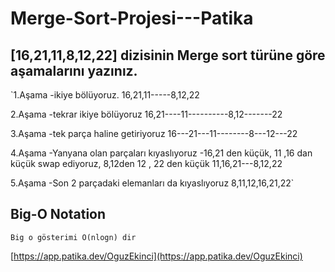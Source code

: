 # Merge-Sort-Projesi---Patika
## [16,21,11,8,12,22] dizisinin Merge sort türüne göre aşamalarını yazınız.
`1.Aşama -ikiye bölüyoruz. 16,21,11-----8,12,22

2.Aşama -tekrar ikiye bölüyoruz 16,21----11----------8,12-------22

3.Aşama -tek parça haline getiriyoruz 16---21---11--------8---12---22

4.Aşama -Yanyana olan parçaları kıyaslıyoruz -16,21 den küçük, 11 ,16 dan küçük swap ediyoruz, 8,12den 12 , 22 den küçük 11,16,21---8,12,22

5.Aşama -Son 2 parçadaki elemanları da kıyaslıyoruz 8,11,12,16,21,22`

## Big-O Notation
`Big o gösterimi O(nlogn) dir`


[https://app.patika.dev/OguzEkinci](https://app.patika.dev/OguzEkinci)
